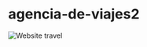 # agencia-de-viajes2
![Website travel](https://user-images.githubusercontent.com/60888517/168678241-b5617593-9001-40da-9315-ada87fdfbb60.png)
